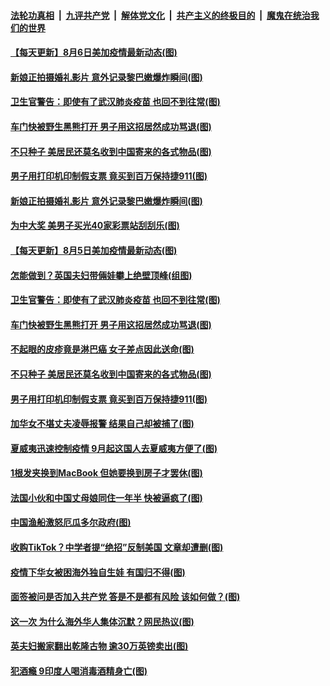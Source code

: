 ####  [法轮功真相](../../../../basic/blob/master/README.md?t=08062131) &nbsp;|&nbsp; [九评共产党](../../../../9ping.md/blob/master/README.md?t=08062131) &nbsp;|&nbsp; [解体党文化](../../../../jtdwh.md/blob/master/README.md?t=08062131)  &nbsp;|&nbsp; [共产主义的终极目的](../../../../gczydzjmd.md/blob/master/README.md?t=08062131) &nbsp;|&nbsp; [魔鬼在统治我们的世界](../../../../mgztzwmdsj.md/blob/master/README.md?t=08062131) 

#### [【每天更新】8月6日美加疫情最新动态(图)](../pages/p3/941940.md?t=08062131) 

#### [新娘正拍摄婚礼影片 意外记录黎巴嫩爆炸瞬间(图)](../pages/p3/942070.md?t=08062131) 

#### [卫生官警告：即使有了武汉肺炎疫苗 也回不到往常(图)](../pages/p3/942012.md?t=08062131) 

#### [车门快被野生黑熊打开 男子用这招居然成功骂退(图)](../pages/p3/941991.md?t=08062131) 

#### [不只种子 美居民还莫名收到中国寄来的各式物品(图)](../pages/p3/941977.md?t=08062131) 

#### [男子用打印机印制假支票 竟买到百万保持捷911(图)](../pages/p3/941930.md?t=08062131) 

#### [新娘正拍摄婚礼影片 意外记录黎巴嫩爆炸瞬间(图)](../pages/p3/942070.md?t=08062131) 

#### [为中大奖 美男子买光40家彩票站刮刮乐(图)](../pages/p3/942025.md?t=08062131) 

#### [【每天更新】8月5日美加疫情最新动态(图)](../pages/p3/941940.md?t=08062131) 

#### [怎能做到？英国夫妇带倆娃攀上绝壁顶峰(组图)](../pages/p3/942017.md?t=08062131) 

#### [卫生官警告：即使有了武汉肺炎疫苗 也回不到往常(图)](../pages/p3/942012.md?t=08062131) 

#### [车门快被野生黑熊打开 男子用这招居然成功骂退(图)](../pages/p3/941991.md?t=08062131) 

#### [不起眼的皮疹竟是淋巴癌 女子差点因此送命(图)](../pages/p3/941988.md?t=08062131) 

#### [不只种子 美居民还莫名收到中国寄来的各式物品(图)](../pages/p3/941977.md?t=08062131) 

#### [男子用打印机印制假支票 竟买到百万保持捷911(图)](../pages/p3/941930.md?t=08062131) 

#### [加华女不堪丈夫凌辱报警 结果自己却被捕了(图)](../pages/p3/941913.md?t=08062131) 

#### [夏威夷迅速控制疫情 9月起这国人去夏威夷方便了(图)](../pages/p3/941921.md?t=08062131) 

#### [1根发夹换到MacBook 但她要换到房子才罢休(图)](../pages/p3/941904.md?t=08062131) 

#### [法国小伙和中国丈母娘同住一年半 快被逼疯了(图)](../pages/p3/941877.md?t=08062131) 

#### [中国渔船激怒厄瓜多尔政府(图)](../pages/p3/941819.md?t=08062131) 

#### [收购TikTok？中学者提“绝招”反制美国 文章却遭删(图)](../pages/p3/941813.md?t=08062131) 

#### [疫情下华女被困海外独自生娃 有国归不得(图)](../pages/p3/941807.md?t=08062131) 

#### [面签被问是否加入共产党 答是不是都有风险 该如何做？(图)](../pages/p3/941798.md?t=08062131) 

#### [这一次 为什么海外华人集体沉默？网民热议(图)](../pages/p3/941777.md?t=08062131) 

#### [英夫妇搬家翻出乾隆古物 逾30万英镑卖出(图)](../pages/p3/941710.md?t=08062131) 

#### [犯酒瘾 9印度人喝消毒酒精身亡(图)](../pages/p3/941712.md?t=08062131) 

